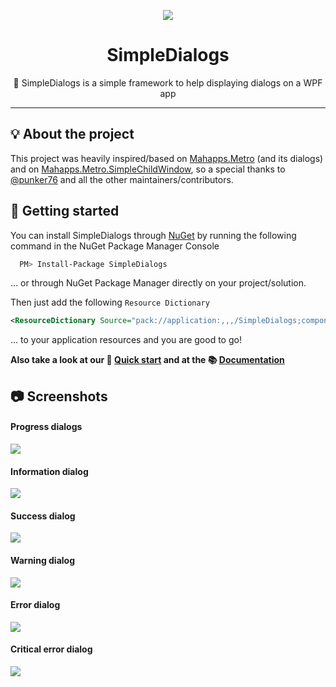 <div align="center">
  
  [<img src="https://github.com/schdck/SimpleDialogs/blob/master/logo.png?raw=true">](https://github.com/schdck/SimpleDialogs)

  # SimpleDialogs
  
  :speech_balloon: SimpleDialogs is a simple framework to help displaying dialogs on a WPF app
</div>

<hr>
  
## :bulb: About the project
This project was heavily inspired/based on [Mahapps.Metro](https://github.com/MahApps/MahApps.Metro) (and its dialogs) and on [Mahapps.Metro.SimpleChildWindow](https://github.com/punker76/MahApps.Metro.SimpleChildWindow), so a special thanks to [@punker76](https://github.com/punker76) and all the other maintainers/contributors.
  
## :rocket: Getting started
  
You can install SimpleDialogs through [NuGet](https://www.nuget.org/packages/SimpleDialogs/) by running the following command in the NuGet Package Manager Console  
  
```bash
  PM> Install-Package SimpleDialogs
```
  
... or through NuGet Package Manager directly on your project/solution.

Then just add the following `Resource Dictionary` 
  
```XML
<ResourceDictionary Source="pack://application:,,,/SimpleDialogs;component/Controls/Design/SimpleDialogs.xaml" />
```
  
... to your application resources and you are good to go!
  
**Also take a look at our :dart: [Quick start](https://github.com/schdck/SimpleDialogs/wiki/Quick-start) and at the :books: [Documentation](https://github.com/schdck/SimpleDialogs/wiki)**

## :camera: Screenshots
  
#### Progress dialogs
![](https://i.imgur.com/R9BLTfo.gif)
  
#### Information dialog
![](https://i.imgur.com/plOvEVp.png")
 
#### Success dialog
![](https://i.imgur.com/uFWmZNi.png")
  
#### Warning dialog
![](https://i.imgur.com/8G4zNoR.png")
  
#### Error dialog
![](https://i.imgur.com/IC6jEvr.png")
  
#### Critical error dialog
![](https://i.imgur.com/fqnbnu9.png")
